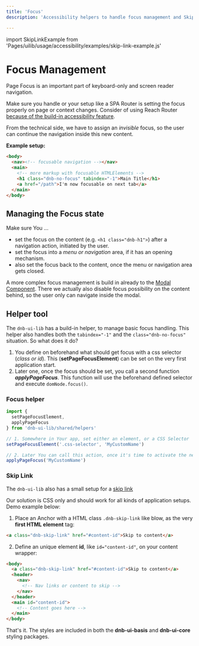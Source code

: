 ```yaml
---
title: 'Focus'
description: 'Accessibility helpers to handle focus management and Skip Link usage.'

---
```


import SkipLinkExample from 'Pages/uilib/usage/accessibility/examples/skip-link-example.js'

# Focus Management

Page Focus is an important part of keyboard-only and screen reader navigation.

Make sure you handle or your setup like a SPA Router is setting the focus properly on page or context changes. Consider of using Reach Router [because of the build-in accessibility feature](https://reach.tech/router/accessibility).

From the technical side, we have to assign an _invisible_ focus, so the user can continue the navigation inside this new content.

**Example setup:**

```html
<body>
  <nav><!-- focusable navigation --></nav>
  <main>
    <!-- more markup with focusable HTMLElements -->
    <h1 class="dnb-no-focus" tabindex="-1">Main Title</h1>
    <a href="/path">I'm now focusable on next tab</a>
  </main>
</body>
```

## Managing the Focus state

Make sure You ...

- set the focus on the content (e.g. `<h1 class="dnb-h1">`) after a navigation action, initiated by the user.
- set the focus into a _menu or navigation_ area, if it has an opening mechanism.
- also set the focus back to the content, once the menu or navigation area gets closed.

A more complex focus management is build in already to the [Modal Component](/uilib/components/modal). There we actually also disable focus possibility on the content behind, so the user only can navigate inside the modal.

## Helper tool

The `dnb-ui-lib` has a build-in helper, to manage basic focus handling.
This helper also handles both the `tabindex="-1"` and the `class="dnb-no-focus"` situation. So what does it do?

1. You define on beforehand what should get focus with a css selector (_class or id_). This (**setPageFocusElement**) can be set on the very first application start.
1. Later one, once the focus should be set, you call a second function **_applyPageFocus_**. This function will use the beforehand defined selector and execute `domNode.focus()`.

### Focus helper

```js
import {
  setPageFocusElement,
  applyPageFocus
} from 'dnb-ui-lib/shared/helpers'

// 1. Somewhere in Your app, set either an element, or a CSS Selector
setPageFocusElement('.css-selector', 'MyCustomName')

// 2. Later You can call this action, once it's time to activate the new focus state
applyPageFocus('MyCustomName')
```

### Skip Link

The `dnb-ui-lib` also has a small setup for a [skip link](https://www.w3.org/TR/WCAG20-TECHS/G1.html)

Our solution is CSS only and should work for all kinds of application setups. Demo example below:

<SkipLinkExample />

1. Place an Anchor with a HTML class `.dnb-skip-link` like blow, as the very **first HTML element** tag:

```html
<a class="dnb-skip-link" href="#content-id">Skip to content</a>
```

2. Define an unique element **id**, like `id="content-id"`, on your content wrapper:

```html
<body>
  <a class="dnb-skip-link" href="#content-id">Skip to content</a>
  <header>
    <nav>
      <!-- Nav links or content to skip -->
    </nav>
  </header>
  <main id="content-id">
    <!-- Content goes here -->
  </main>
</body>
```

That's it. The styles are included in both the **dnb-ui-basis** and **dnb-ui-core** styling packages.
